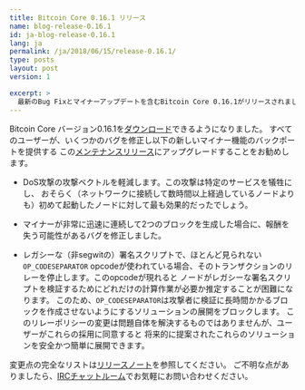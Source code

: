 ```yaml
---
title: Bitcoin Core 0.16.1 リリース
name: blog-release-0.16.1
id: ja-blog-release-0.16.1
lang: ja
permalink: /ja/2018/06/15/release-0.16.1/
type: posts
layout: post
version: 1

excerpt: >
  最新のBug Fixとマイナーアップデートを含むBitcoin Core 0.16.1がリリースされました
---
```

Bitcoin Core バージョン0.16.1を[ダウンロード][ダウンロードページ]できるようになりました。
すべてのユーザーが、いくつかのバグを修正し以下の新しいマイナー機能のバックポートを提供する
この[メンテナンスリリース][]にアップグレードすることをお勧めします。

- DoS攻撃の攻撃ベクトルを軽減します。この攻撃は特定のサービスを犠牲にし、
おそらく（ネットワークに接続して数時間以上経過しているノードよりも）初めて起動したノードに対して最も効果的だったでしょう。

- マイナーが非常に迅速に連続して2つのブロックを生成した場合に、報酬を失う可能性があるバグを修正しました。

- レガシーな（非segwitの）署名スクリプトで、ほとんど見られない`OP_CODESEPARATOR`
opcodeが使われている場合、そのトランザクションのリレーを停止します。このopcodeが現れると
ノードがレガシーな署名スクリプトを検証するためにどれだけの計算作業が必要か推定することが困難になります。
このため、`OP_CODESEPARATOR`は攻撃者に検証に長時間かかるブロックを作成させないようにするソリューションの展開をブロックします。
このリレーポリシーの変更は問題自体を解決するものではありませんが、ユーザーがこれらの採用に同意すると
将来的に提案されたこれらのソリューションを安全かつ簡単に展開できます。

変更点の完全なリストは[リリースノート][]を参照してください。
ご不明な点がありましたら、[IRCチャットルーム][irc]でお気軽にお問い合わせください。

[リリースノート]: /ja/releases/0.16.1/
[IRC]: https://en.bitcoin.it/wiki/IRC_channels
[ダウンロードページ]: /ja/download
[メンテナンスリリース]: /en/lifecycle/#maintenance-releases
